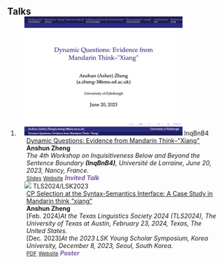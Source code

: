 <h2 id="Talks" style="margin: 2px 0px -15px;">Talks</h2>

<div class="publications">
<ol class="bibliography">


<li>
<div class="pub-row">

  <div class="col-sm-3 abbr" style="position: relative;padding-right: 15px;padding-left: 15px;">
    <img src="assets/img/DQslides2.jpg" class="teaser img-fluid z-depth-1">
    <abbr class="badge">InqBnB4</abbr>
  </div>

  <div class="col-sm-9" style="position: relative;padding-right: 15px;padding-left: 20px;">
    <div class="title"><a href="https://iwcs2023.loria.fr/inqbnb4-inquisitiveness-below-and-beyond-the-sentence-boundary/" target="_blank">Dynamic Questions: Evidence from Mandarin Think–"Xiang"</a></div>
    <div class="author"><strong>Anshun Zheng</strong></div>
    <div class="periodical"><em>The 4th Workshop on Inquisitiveness Below and Beyond the Sentence Boundary <strong>(InqBnB4)</strong>, Université de Lorraine, June 20, 2023, Nancy, France.</em></div>
    <div class="links">
      <a href="assets/files/DQslides.pdf" class="btn btn-sm z-depth-0" role="button" target="_blank" style="font-size:12px;">Slides</a>
      <!-- <a href="https://github.com/Hanchao-Zhang/K-Tensors" class="btn btn-sm z-depth-0" role="button" target="_blank" style="font-size:12px;">Code</a> -->
      <!-- <a href="https://pypi.org/project/KTensors/" class="btn btn-sm z-depth-0" role="button" target="_blank" style="font-size:12px;">Package</a> -->
      <a href="https://iwcs2023.loria.fr/inqbnb4-inquisitiveness-below-and-beyond-the-sentence-boundary/" class="btn btn-sm z-depth-0" role="button" target="_blank" style="font-size:12px;">Website</a>
      <strong><i style="color:#7b5aa6">Invited Talk</i></strong>
    </div>
  </div>
</div>

<div class="pub-row">

  <div class="col-sm-3 abbr" style="position: relative;padding-right: 15px;padding-left: 15px;">
    <img src="assets/img/Mandarin_ICH_poster.jpg" class="teaser img-fluid z-depth-1">
    <abbr class="badge">TLS2024/LSK2023</abbr>
  </div>

  <div class="col-sm-9" style="position: relative;padding-right: 15px;padding-left: 20px;">
    <div class="title"><a href="assets/img/LSK_poster.jpeg" target="_blank">CP Selection at the Syntax-Semantics Interface: A Case Study in Mandarin think “xiang”</a></div>
    <div class="author"><strong>Anshun Zheng</strong></div>
    <div class="periodical">[Feb. 2024]<em>At the Texas Linguistics Society 2024 (TLS2024), The University of Texas at Austin, February 23, 2024, Texas, The United States.</em></div>
    <div class="periodical">[Dec. 2023]<em>At the 2023 LSK Young Scholar Symposium, Korea University, December 8, 2023, Seoul, South Korea.</em></div>
    <div class="links">
      <a href="assets/files/Mandarin_ICH_poster.pdf" class="btn btn-sm z-depth-0" role="button" target="_blank" style="font-size:12px;">PDF</a> 
      <a href="https://www.linguistics.or.kr/php/menu_05.php#section55" class="btn btn-sm z-depth-0" role="button" target="_blank" style="font-size:12px;">Website</a>
      <strong><i style="color:#7b5aa6">Poster</i></strong>
      <!-- <a href="https://github.com/Hanchao-Zhang/K-Tensors" class="btn btn-sm z-depth-0" role="button" target="_blank" style="font-size:12px;">Code</a> -->
      <!-- <a href="https://pypi.org/project/KTensors/" class="btn btn-sm z-depth-0" role="button" target="_blank" style="font-size:12px;">Package</a> -->
    </div>
  </div>
</div>

</li>
<!-- <br> -->
</ol>
</div>
